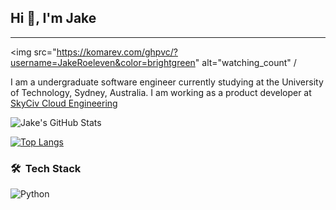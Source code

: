 ## Hi 👋, I'm Jake

---

<img src="https://komarev.com/ghpvc/?username=JakeRoeleven&color=brightgreen" alt="watching_count" /


I am a undergraduate software engineer currently studying at the University of Technology, Sydney, Australia.
I am  working as a product developer at [SkyCiv Cloud Engineering](https://skyciv.com/)  

![Jake's GitHub Stats](https://github-readme-stats.vercel.app/api?username=JakeRoeleven&show_icons=true&theme=radical)

[![Top Langs](https://github-readme-stats.vercel.app/api/top-langs/?username=JakeRoeleven&layout=compact)](https://github.com/JakeRoeleven/github-readme-stats)

### 🛠 &nbsp;Tech Stack

![Python](https://img.shields.io/badge/-Python-05122A?style=flat&logo=python)&nbsp;
